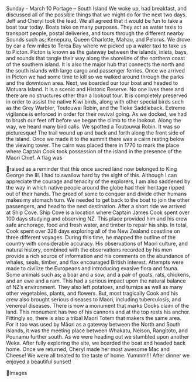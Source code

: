 Sunday - March 10
Portage – South Island
We woke up, had breakfast, and discussed all of the possible things that we
might do for the next two days. Jeff and Cheryl took the lead. We all
agreed that it would be fun to take a boat tour today. Boats take on many
purposes. They act as water taxis to transport people, postal deliveries, and
tours through the different nearby Sounds such as; Kenepuru, Queen
Charlotte, Mahau, and Pelorus. We drove by car a few miles to Terea Bay
where we picked up a water taxi to take us to Picton. Picton is known as
the gateway between the islands, inlets, bays, and sounds that tangle their
way along the shoreline of the northern coast of the southern island. It is
also the major hub that connects the north and the south islands with large
cargo and passenger ferries.
Once we arrived in Picton we had some time to kill so we walked around
through the parks and the downtown area.
Next, we boarded our tour boat and headed to Motuara Island. It is a
scenic and Historic Reserve. No one lives there and there are no structures
other than a lookout tour. It is completely preserved in order to assist the
native Kiwi birds, along with other special birds such as the Grey Warbler,
Toutouwai Robin, and the Tieke Saddleback. Extreme vigilance is enforced
in order for their revival going. As we docked, we had to brush our feet off
before we began the climb to the lookout. Along the way, we heard many
bird calls. We spotted a Toutouwai Robin. It was so picturesque! The trail
wound up and back and forth along the front side of the island. Once we
made it to the summit there was a cairn resting below the viewing tower.
The cairn was placed there in 1770 to mark the place where Captain Cook
took possession of the island in the presence of the Maori Chief. A flag was

raised as a reminder that this once sacred land now belonged to King
George the III. I had to swallow hard by the sight of this. Although I can
appreciate the courage and tenacity of the explorers, I am also saddened
by the way in which native people around the globe had their heritage
ripped out of their hands. The greed of some to conquer and divide other
humans makes my stomach turn. We needed to get back to the boat to
join the other passengers, and head to the next destination.
After a short ride we arrived at Ship Cove. Ship Cove is a location where
Captain James Cook spent over 100 days studying and observing NZ. This
place provided him and his crew safe anchorage, food and fresh water,
and timber to repair his ship. In total, Cook spent over 328 days exploring
all of the New Zealand coastline on three different voyages. During this
time, he mapped the outline of the country with considerable accuracy.
His observations of Maori culture, and natural history, combined with the
observations recorded by his men provide a rich source of information and
his comments on the abundance of whales, seals, timber, and flax
encouraged British interest. Attempts were made to civilize the Europeans
and introducing evasive flora and fauna. Some animals such as; a boar
and a sow, and a pair of goats, rats, chickens, and an ewe and a ram. This
had a serious impact upon the natural balance of NZ’s environment. They
also left potatoes, and turnips as well as many other vegetables, plants, and
flowers. But, most tragically Cook and his crew also brought serious diseases
to Maori, including tuberculosis, and venereal diseases.
There is now a monument that marks Cooks claim of the land. This
monument has two of his cannons and at the top rests his anchor.
Fittingly so, there is also a tribal Maori Totem that makers the same area.
For it too was used by Māori as a gateway between the North and South
Islands, it was the meeting place between Whakatu, Nelson, Rangitoto,
and Pounamu further south. As we were heading out we stumbled upon
another Weka. After fully exploring the site, we boarded the boat and
headed back home.
Once we returned, Cheryl made her most awesome Mac and Cheese!
We were all treated to the taste of home. Yummm!!! After dinner we
enjoyed a beautiful sunset!

Images

